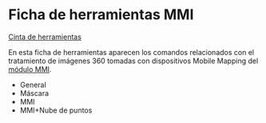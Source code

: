 # Ficha de herramientas MMI

[Cinta de herramientas](../cinta-de-herramientas/)

En esta ficha de herramientas aparecen los comandos relacionados con el tratamiento de imágenes 360 tomadas con dispositivos Mobile Mapping del [módulo MMI](../modulo-mmi.md).

* General
* Máscara
* MMI
* MMI+Nube de puntos

